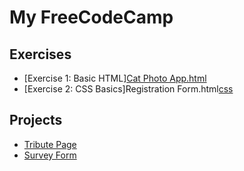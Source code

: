 # My FreeCodeCamp 

## Exercises
- [Exercise 1: Basic HTML]<a href="https://github.com/TanyaNim/My-FreeCodeCamp/blob/main/exercises/Cat%20Photo%20Appp.html">Cat Photo App.html</a>
- [Exercise 2: CSS Basics]<a ref="https://github.com/TanyaNim/My-FreeCodeCamp/blob/main/exercises/Registration%20Form/html">Registration Form.html</a><a href="https://github.com/TanyaNim/My-FreeCodeCamp/blob/main/exercises/Registration%20Form/css">css</a>

## Projects
- [Tribute Page](projects/tribute-page/index.html)
- [Survey Form](projects/survey-form/index.html)
